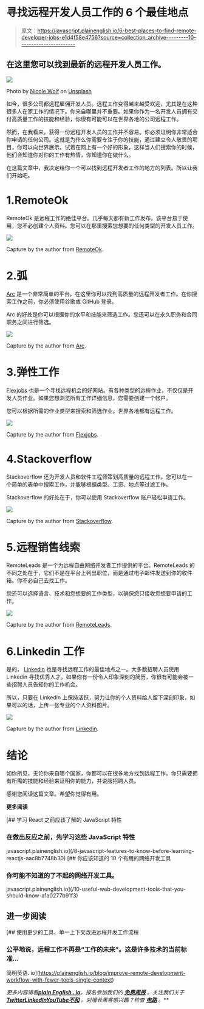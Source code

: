 # 寻找远程开发人员工作的 6 个最佳地点

> 原文：<https://javascript.plainenglish.io/6-best-places-to-find-remote-developer-jobs-e1d4f58e4756?source=collection_archive---------10----------------------->

## 在这里您可以找到最新的远程开发人员工作。

![](img/7be70d190131c616bdf71799146fee28.png)

Photo by [Nicole Wolf](https://unsplash.com/@joeel56?utm_source=medium&utm_medium=referral) on [Unsplash](https://unsplash.com?utm_source=medium&utm_medium=referral)

如今，很多公司都远程雇佣开发人员。远程工作变得越来越受欢迎，尤其是在这种很多人在家工作的情况下。你来自哪里并不重要。如果你作为一名开发人员拥有交付高质量工作的技能和经验，你很有可能可以在世界各地的公司远程工作。

然而，在我看来，获得一份远程开发人员的工作并不容易。你必须证明你非常适合你申请的任何公司。这就是为什么你需要专注于你的技能，通过建立令人敬畏的项目，你可以向世界展示。试着在网上有一个好的形象，这样当人们搜索你的时候，他们会知道你对你的工作有热情，你知道你在做什么。

在这篇文章中，我决定给你一个可以找到远程开发者工作的地方的列表。所以让我们开始吧。

# 1.RemoteOk

RemoteOk 是远程工作的绝佳平台。几乎每天都有新工作发布。该平台易于使用，您不必创建个人资料。您可以在那里搜索您想要的任何类型的开发人员工作。

![](img/46723e1310346973c7ec47c57bb13050.png)

Capture by the author from [RemoteOk](https://remoteok.io/).

# 2.弧

[Arc](https://arc.dev/) 是一个非常简单的平台，在这里你可以找到高质量的远程开发者工作。在你搜索工作之前，你必须使用谷歌或 GitHub 登录。

Arc 的好处是你可以根据你的水平和技能来筛选工作。您还可以在永久职务和合同职务之间进行筛选。

![](img/ac0a9d6db11f9dd33fbf6b5784b8a7a4.png)

Capture by the author from [Arc](https://arc.dev/).

# 3.弹性工作

[Flexjobs](https://www.flexjobs.com/) 也是一个寻找远程机会的好网站。有各种类型的远程作业，不仅仅是开发人员作业。如果您想浏览所有工作详细信息，您需要创建一个帐户。

您可以根据所需的作业类型来搜索和筛选作业。世界各地都有远程工作。

![](img/9b4b109bc48d435d8a95f899a1d8ae85.png)

Capture by the author from [Flexjobs](https://www.flexjobs.com/).

# 4.Stackoverflow

Stackoverflow 还为开发人员和软件工程师策划高质量的远程工作。您可以在一个简单的表单中搜索工作，并能够根据类型、工资、地点等过滤工作。

Stackoverflow 的好处在于，你可以使用 Stackoverflow 账户轻松申请工作。

![](img/f393d1fecbb0c6dbb888388b02f34588.png)

Capture by the author from [Stackoverflow](https://stackoverflow.com/jobs/remote-developer-jobs).

# 5.远程销售线索

RemoteLeads 是一个为远程自由网络开发者工作提供的平台。RemoteLeads 的不同之处在于，它们不是在平台上列出职位，而是通过电子邮件发送到你的收件箱。你不必自己去找工作。

您还可以选择语言、技术和您想要的工作类型，以确保您只接收您想要申请的工作。

![](img/258ff538e441e32aad971cc1b2495096.png)

Capture by the author from [RemoteLeads](https://remoteleads.io/).

# 6.Linkedin 工作

是的， [Linkedin](https://www.linkedin.com/jobs/) 也是寻找远程工作的最佳地点之一。大多数招聘人员使用 Linkedin 寻找优秀人才。如果你有一份令人印象深刻的简历，你很有可能会被一些招聘人员告知你的工作机会。

所以，只要在 Linkedin 上保持活跃，努力让你的个人资料给人留下深刻印象，如果可以的话，上传一张专业的个人资料图片。

![](img/cbef013bb92eb3eb3631647e679e7f20.png)

Capture by the author from [Linkedin](https://www.linkedin.com/jobs/).

# 结论

如你所见，无论你来自哪个国家，你都可以在很多地方找到远程工作。你只需要拥有所需的技能和经验来证明你的能力，并说服招聘人员。

感谢您阅读这篇文章。希望你觉得有用。

**更多阅读**

[](/8-javascript-features-to-know-before-learning-reactjs-aac8b7748b30) [## 学习 React 之前应该了解的 JavaScript 特性

### 在做出反应之前，先学习这些 JavaScript 特性

javascript.plainenglish.io](/8-javascript-features-to-know-before-learning-reactjs-aac8b7748b30) [](/10-useful-web-development-tools-that-you-should-know-a1a0277b91f3) [## 你应该知道的 10 个有用的网络开发工具

### 你可能不知道的了不起的网络开发工具。

javascript.plainenglish.io](/10-useful-web-development-tools-that-you-should-know-a1a0277b91f3) 

## 进一步阅读

[](https://plainenglish.io/blog/improve-remote-development-workflow-with-fewer-tools-single-context) [## 使用更少的工具、单一上下文改进远程开发工作流程

### 公平地说，远程工作不再是“工作的未来”。这是许多技术的当前标准…

简明英语. io](https://plainenglish.io/blog/improve-remote-development-workflow-with-fewer-tools-single-context) 

*更多内容请看*[***plain English . io***](https://plainenglish.io/)*。报名参加我们的* [***免费周报***](http://newsletter.plainenglish.io/) *。关注我们关于*[***Twitter***](https://twitter.com/inPlainEngHQ)[***LinkedIn***](https://www.linkedin.com/company/inplainenglish/)*[***YouTube***](https://www.youtube.com/channel/UCtipWUghju290NWcn8jhyAw)*[***不和***](https://discord.gg/GtDtUAvyhW) *。对增长黑客感兴趣？检查* [***电路***](https://circuit.ooo/) *。***